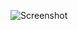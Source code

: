 ![Screenshot](https://raw.githubusercontent.com/Cryakl/Ultimate-RAT-Collection/refs/heads/main/DarkRat/Screenshot.png)
